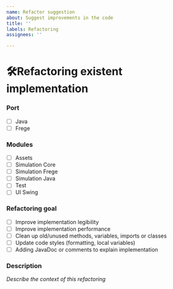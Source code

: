 ```yaml
---
name: Refactor suggestion
about: Suggest improvements in the code
title: ''
labels: Refactoring
assignees: ''

---
```


# 🛠️Refactoring existent implementation

### Port

- [ ] Java
- [ ] Frege

### Modules

- [ ] Assets
- [ ] Simulation Core
- [ ] Simulation Frege
- [ ] Simulation Java
- [ ] Test 
- [ ] UI Swing

### Refactoring goal

- [ ] Improve implementation legibility
- [ ] Improve implementation performance
- [ ] Clean up old/unused methods, variables, imports or classes
- [ ] Update code styles (formatting, local variables)
- [ ] Adding JavaDoc or comments to explain implementation

### Description

_Describe the context of this refactoring_
